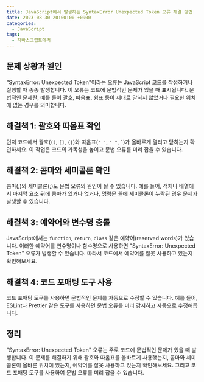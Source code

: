 ```yaml
---
title: JavaScript에서 발생하는 SyntaxError Unexpected Token 오류 해결 방법
date: 2023-08-30 20:00:00 +0900
categories:
  - JavaScript
tags:
  - 자바스크립트에러
---
```


## 문제 상황과 원인

"SyntaxError: Unexpected Token"이라는 오류는 JavaScript 코드를 작성하거나 실행할 때 종종 발생합니다. 이 오류는 코드에 문법적인 문제가 있을 때 표시됩니다. 문법적인 문제란, 예를 들어 괄호, 따옴표, 쉼표 등이 제대로 닫히지 않았거나 필요한 위치에 없는 경우를 의미합니다.

## 해결책 1: 괄호와 따옴표 확인

먼저 코드에서 괄호(`()`, `[]`, `{}`)와 따옴표(`' '`, `" "`, `` ` ``)가 올바르게 열리고 닫히는지 확인하세요. 이 작업은 코드의 가독성을 높이고 문법 오류를 미리 잡을 수 있습니다.

## 해결책 2: 콤마와 세미콜론 확인

콤마(,)와 세미콜론(;)도 문법 오류의 원인이 될 수 있습니다. 예를 들어, 객체나 배열에서 마지막 요소 뒤에 콤마가 있거나 없거나, 명령문 끝에 세미콜론이 누락된 경우 문제가 발생할 수 있습니다.

## 해결책 3: 예약어와 변수명 충돌

JavaScript에서는 `function`, `return`, `class` 같은 예약어(reserved words)가 있습니다. 이러한 예약어를 변수명이나 함수명으로 사용하면 "SyntaxError: Unexpected Token" 오류가 발생할 수 있습니다. 따라서 코드에서 예약어를 잘못 사용하고 있는지 확인해보세요.

## 해결책 4: 코드 포매팅 도구 사용

코드 포매팅 도구를 사용하면 문법적인 문제를 자동으로 수정할 수 있습니다. 예를 들어, ESLint나 Prettier 같은 도구를 사용하면 문법 오류를 미리 감지하고 자동으로 수정해줍니다.

## 정리

"SyntaxError: Unexpected Token" 오류는 주로 코드에 문법적인 문제가 있을 때 발생합니다. 이 문제를 해결하기 위해 괄호와 따옴표를 올바르게 사용했는지, 콤마와 세미콜론이 올바른 위치에 있는지, 예약어를 잘못 사용하고 있는지 확인해보세요. 그리고 코드 포매팅 도구를 사용하여 문법 오류를 미리 잡을 수 있습니다.